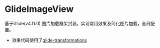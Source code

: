 # GlideImageView

基于Glide(v4.11.0) 图片加载框架封装。实现常用效果及简化图片加载，全局配置。




- 效果代码使用了[glide-transformations](https://github.com/wasabeef/glide-transformations)
